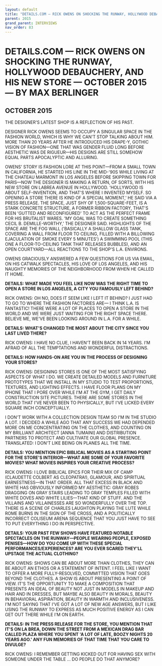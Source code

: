 ```yaml
---
layout: default
title: "DETAILS.COM — RICK OWENS ON SHOCKING THE RUNWAY, HOLLYWOOD DEBAUCHERY, AND HIS NEW STORE — OCTOBER 2015 — BY MAX BERLINGER"
parent: 2015
grand_parent: INTERVIEWS
nav_order: 83
---
```


# DETAILS.COM — RICK OWENS ON SHOCKING THE RUNWAY, HOLLYWOOD DEBAUCHERY, AND HIS NEW STORE — OCTOBER 2015 — BY MAX BERLINGER
## OCTOBER 2015

<p>THE DESIGNER'S LATEST SHOP IS A REFLECTION OF HIS PAST.</p>
<p>DESIGNER RICK OWENS SEEMS TO OCCUPY A SINGULAR SPACE IN THE FASHION WORLD, WHICH IS WHY WE CAN'T STOP TALKING ABOUT HIM. MORE THAN 20 YEARS AFTER HE INTRODUCED HIS DRAPE-Y, GOTHIC VISION OF FASHION—ONE THAT WAS GENDER FLUID LONG BEFORE AESTHETIC WAS DE RIGUEUR—HIS DESIGNS ARE STILL SOMEHOW EQUAL PARTS APOCALYPTIC AND ALLURING.</p>
<p>OWENS' STORY IS FASHION LORE AT THIS POINT—FROM A SMALL TOWN IN CALIFORNIA, HE STARTED HIS LINE IN THE MID-'90S WHILE LIVING AT THE CHATEAU MARMONT IN LOS ANGELES BEFORE SKIPPING TOWN FOR PARIS—NOW THE DESIGNER IS MAKING A RETURN, OF SORTS, WITH HIS NEW STORE ON LABREA AVENUE IN HOLLYWOOD. 'HOLLYWOOD IS ABOUT SELF-INVENTION, AND THAT'S WHERE I INVENTED MYSELF. SO OPENING A STORE THERE IS KIND OF A SPECIAL MOMENT,' HE SAID VIA A PRESS RELEASE. THE SPACE, JUST SHY OF 1,500-SQUARE-FEET, IS A STARK CONCRETE STRUCTURE, A FORMER RIBBON FACTORY, THAT'S BEEN 'GUTTED AND RECONFIGURED' TO ACT AS THE PERFECT FRAME FOR HIS BRUTALIST WARES. 'MY GOAL WAS TO CREATE SOMETHING CECIL B. DEMILLE-WORTHY,' THE DESIGNER SAID. HIGHLIGHTS OF THE SPACE ARE THE FOG WALL ('BASICALLY A SHALLOW GLASS TANK, COVERING A WALL FROM FLOOR TO CEILING, FILLED WITH A BILLOWING EJACULATION OF SMOKE EVERY 5 MINUTES') A SWIMMING POOL (THIS ONE A FLOOR-TO-CEILING TANK THAT RELEASES BUBBLES), AND AN OPEN COURTYARD—ALL REACTIONS TO THE SHOP'S L.A. ENVIRONS. </p>
<p>OWENS GRACIOUSLY ANSWERED A FEW QUESTIONS FOR US VIA EMAIL, ON HIS CATWALK SPECTACLES, HIS LOVE OF LOS ANGELES, AND HIS NAUGHTY MEMORIES OF THE NEIGHBORHOOD FROM WHEN HE CALLED IT HOME. </p>
<p><b>DETAILS: WHAT MADE YOU FEEL LIKE NOW WAS THE RIGHT TIME TO OPEN A STORE IN LOS ANGELES, A CITY YOU FAMOUSLY LEFT BEHIND? </b></p>
<p>RICK OWENS: OH NO, DOES IT SEEM LIKE I LEFT IT BEHIND? I JUST HAD TO GO TO WHERE THE FASHION FACTORIES ARE— I THINK L.A. IS FANTASTIC! THERE WERE A LOT OF PLACES TO OPEN A STORE IN THE WORLD AND WE WERE JUST WAITING FOR THE RIGHT SPACE THERE. BELIEVE ME, WE'VE BEEN LOOKING AROUND IN L.A. FOR A WHILE. </p>
<p><b>DETAILS: WHAT'S CHANGED THE MOST ABOUT THE CITY SINCE YOU LAST LIVED THERE? </b></p>
<p>RICK OWENS: I HAVE NO CLUE, I HAVEN'T BEEN BACK IN 14 YEARS. I'M AFRAID OF ALL THE TEMPTATIONS AND WONDERFUL DISTRACTIONS. </p>
<p><b>DETAILS: HOW HANDS-ON ARE YOU IN THE PROCESS OF DESIGNING YOUR STORES?</b> </p>
<p>RICK OWENS: DESIGNING STORES IS ONE OF THE MOST SATISFYING ASPECTS OF WHAT I DO. WE CREATE DETAILED MODELS AND FURNITURE PROTOTYPES THAT WE INSTALL IN MY STUDIO TO TEST PROPORTIONS, TEXTURES, AND LIGHTING EFFECTS. I HAVE FLOOR PLANS ON MY IPHONE THAT I PORE OVER WHILE I'M AT THE GYM, I GET DAILY CONSTRUCTION SITE PICTURES. THERE ARE SOME STORES IN THE WORLD THAT I'VE NEVER BEEN TO PHYSICALLY, BUT I'VE LICKED EVERY SQUARE INCH CONCEPTUALLY. </p>
<p>I DON'T WORK WITH A COLLECTION DESIGN TEAM SO I'M IN THE STUDIO A LOT. I DECIDED A WHILE AGO THAT ANY SUCCESS WE HAD DEPENDED MORE ON ME CONCENTRATING ON THE CLOTHES, AND COUNTING ON MY BRILLIANT ARCHITECT [ANNA TUMAINI] AND DISTRIBUTION PARTNERS TO PROTECT AND CULTIVATE OUR GLOBAL PRESENCE. TRANSLATED: I DON'T LIKE BEING ON PLANES ALL THE TIME. </p>
<p><b>DETAILS: YOU MENTION EPIC BIBLICAL MOVIES AS A STARTING POINT FOR THE STORE'S INTERIOR—WHAT ARE SOME OF YOUR FAVORITE MOVIES? WHAT MOVIES INSPIRES YOUR CREATIVE PROCESS? </b></p>
<p>RICK OWENS: I LOVE BIBLICAL EPICS FOR THEIR MIX OF CAMP (CLAUDETTE COLBERT AS CLEOPATRA!), GLAMOUR, AND SPIRITUAL EARNESTNESS—IN THAT ORDER. ALL THAT EXCESS IN BLACK AND WHITE HAS OBVIOUSLY INFORMED MY AESTHETIC: GRAY ROBES DRAGGING ON GRAY STAIRS LEADING TO GRAY TEMPLES FILLED WITH WHITE DOVES AND WHITE LILIES—THAT KIND OF STUFF. AND THE VILLAINS AND VILLAINESSES ARE SO WONDERFULLY OVER THE TOP. THERE IS A SCENE OF CHARLES LAUGHTON PLAYING THE LUTE WHILE ROME BURNS IN THE SIGN OF THE CROSS, AND A POLITICALLY INCORRECT COLISEUM ARENA SEQUENCE THAT YOU JUST HAVE TO SEE TO PUT EVERYTHING I DO IN PERSPECTIVE. </p>
<p><b>DETAILS: YOUR PAST FEW SHOWS HAVE FEATURED NOTABLE SPECTACLES ON THE RUNWAY—PEOPLE WEARING PEOPLE, EXPOSED PENISES—HOW DO YOU COME UP WITH THESE SPECIAL PERFORMANCES/EXPERIENCES? ARE YOU EVER SCARED THEY'LL UPSTAGE THE ACTUAL CLOTHING? </b></p>
<p>RICK OWENS: SHOWS CAN BE ABOUT MORE THAN CLOTHES, THEY CAN BE ABOUT AN ETHOS OR A STATEMENT OF INTENT. I FEEL LIKE I WANT TO OFFER A MORE FULLY-RESOLVED, COMMITTED VISION THAT GOES BEYOND THE CLOTHES. A SHOW IS ABOUT PRESENTING A POINT OF VIEW. IT'S THE OPPORTUNITY TO MAKE A COMPOSITION THAT PRESENTS AN IDEAL OF BEAUTY NOT JUST IN MODELS IN MAKEUP AND HAIR AND IN DRESSES, BUT MAYBE ALSO BEAUTY IN MORALS, BEAUTY IN BEHAVIORAL ASPIRATION, BEAUTY IN WARMTH AND INCLUSIVENESS. I'M NOT SAYING THAT I'VE GOT A LOT OF NEW AGE ANSWERS, BUT I LIKE USING THE RUNWAY TO EXPRESS AS MUCH POSITIVE ENERGY AS I CAN GET OUT THERE WHILE I'M ON EARTH. </p>
<p><b>DETAILS: IN THE PRESS RELEASE FOR THE STORE, YOU MENTION THAT IT'S ON LA BREA, DOWN THE STREET FROM A MEXICAN DRAG BAR CALLED PLAZA WHERE YOU SPENT 'A LOT OF LATE, BOOZY NIGHTS 20 YEARS AGO.' ANY FUN MEMORIES OF THAT TIME THAT YOU CARE TO DIVULGE? </b></p>
<p>RICK OWENS: I REMEMBER GETTING KICKED OUT FOR HAVING SEX WITH SOMEONE UNDER THE TABLE ... DO PEOPLE DO THAT ANYMORE? </p>

